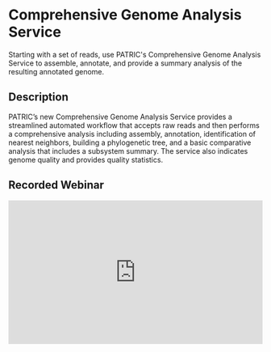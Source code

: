 # Comprehensive Genome Analysis Service
Starting with a set of reads, use PATRIC's Comprehensive Genome Analysis Service to assemble, annotate, and provide a summary analysis of the resulting annotated genome.

## Description
PATRIC’s new Comprehensive Genome Analysis Service provides a streamlined automated workflow that accepts raw reads and then performs a comprehensive analysis including assembly, annotation, identification of nearest neighbors, building a phylogenetic tree, and a basic comparative analysis that includes a subsystem summary. The service also indicates genome quality and provides quality statistics. 

## Recorded Webinar
<div style="position:relative;height:0;padding-bottom:56.25%"><iframe src="https://www.youtube.com/embed/7ukaX0RLI74?ecver=2" width="640" height="360" frameborder="0" allow="autoplay; encrypted-media" style="position:absolute;width:100%;height:100%;left:0" allowfullscreen></iframe></div>
